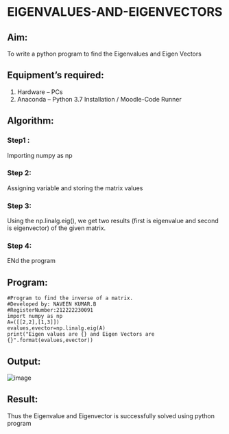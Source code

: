 # EIGENVALUES-AND-EIGENVECTORS
## Aim:
To write a python program to find the Eigenvalues and Eigen Vectors
## Equipment’s required:
1. 	Hardware – PCs
2. 	Anaconda – Python 3.7 Installation / Moodle-Code Runner
## Algorithm:
### Step1 : 
Importing numpy as np
### Step 2:
Assigning variable and storing the matrix values
### Step 3:
Using the np.linalg.eig(),  we get two results (first is eigenvalue and second is eigenvector) of the given matrix.
### Step 4: 
ENd the program

## Program:
```
#Program to find the inverse of a matrix.
#Developed by: NAVEEN KUMAR.B
#RegisterNumber:212222230091
import numpy as np
A=([[2,2],[1,3]])
evalues,evector=np.linalg.eig(A)
print("Eigen values are {} and Eigen Vectors are {}".format(evalues,evector))
```

## Output:
![image](https://user-images.githubusercontent.com/123350791/230767367-351871d7-6303-4e44-b0ef-32c9041f4461.png)

## Result:
Thus the Eigenvalue and Eigenvector is successfully solved using python program
